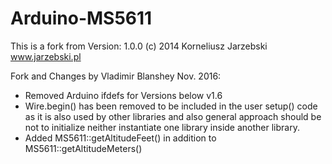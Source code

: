 Arduino-MS5611
===============

This is a fork from 
Version: 1.0.0
(c) 2014 Korneliusz Jarzebski
www.jarzebski.pl

Fork and Changes by Vladimir Blanshey Nov. 2016:
- Removed Arduino ifdefs for Versions below v1.6
- Wire.begin() has been removed to be included in the user setup() code
as it is also used by other libraries and 
also general approach should be not to initialize neither instantiate 
one library inside another library.
- Added MS5611::getAltitudeFeet() in addition to MS5611::getAltitudeMeters()

